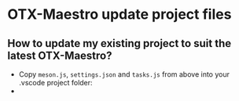 # OTX-Maestro update project files

## How to update my existing project to suit the latest OTX-Maestro?
- Copy `meson.js`, `settings.json` and `tasks.js` from above into your .vscode project folder:
- 
